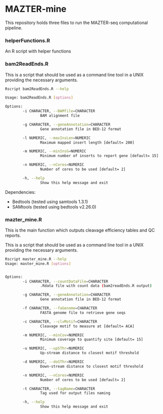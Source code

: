 # MAZTER-mine

This repository holds three files to run the MAZTER-seq computational pipeline.

### helperFunctions.R

An R script with helper functions

### bam2ReadEnds.R

This is a script that should be used as a command line tool in a UNIX providing the necessary arguments.

```sh
Rscript bam2ReadEnds.R --help

Usage: bam2ReadEnds.R [options]

Options:
        -i CHARACTER, --BAMfile=CHARACTER
                BAM alignment file

        -g CHARACTER, --geneAnnotation=CHARACTER
                Gene annotation file in BED-12 format

        -l NUMERIC, --maxInsLen=NUMERIC
                Maximum mapped insert length [default= 200]

        -m NUMERIC, --minInsG=NUMERIC
                Minimum number of inserts to report gene [default= 15]

        -n NUMERIC, --nCores=NUMERIC
                Number of cores to be used [default= 2]

        -h, --help
                Show this help message and exit

```

Dependencies:

* Bedtools (tested using samtools 1.3.1)
* SAMtools (tested using bedtools v2.26.0)

### mazter_mine.R

This is the main function which outputs cleavage efficiency tables and QC reports.

This is a script that should be used as a command line tool in a UNIX providing the necessary arguments.

```sh
Rscript master_mine.R --help
Usage: master_mine.R [options]


Options:
        -i CHARACTER, --countDataFile=CHARACTER
                .Rdata file with count data (bam2readEnds.R output)

        -g CHARACTER, --geneAnnotation=CHARACTER
                Gene annotation file in BED-12 format

        -f CHARACTER, --faGenome=CHARACTER
                FASTA genome file to retrieve gene seqs

        -c CHARACTER, --clvMotif=CHARACTER
                Cleavage motif to measure at [default= ACA]

        -m NUMERIC, --minCov=NUMERIC
                Minimum coverage to quantify site [default= 15]

        -u NUMERIC, --upSThr=NUMERIC
                Up-stream distance to closest motif threshold

        -d NUMERIC, --doSThr=NUMERIC
                Down-stream distance to closest motif threshold

        -n NUMERIC, --nCores=NUMERIC
                Number of cores to be used [default= 2]

        -t CHARACTER, --tagName=CHARACTER
                Tag used for output files naming

        -h, --help
                Show this help message and exit

```
